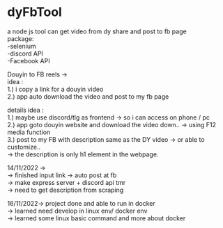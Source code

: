 # dyFbTool  
  
a node js tool can get video from dy share and post to fb page  
package:  
-selenium  
-discord API  
-Facebook API  
  
Douyin to FB reels ->  
idea :  
1.) i copy a link for a douyin video  
2.) app auto download the video and post to my fb page  
  
details idea :  
1.) maybe use discord/tlg as frontend -> so i can access on phone / pc  
2.) app goto douyin website and download the video down.. -> using F12 media function  
3.) post to my FB with description same as the DY video -> or able to customize..  
-> the description is only h1 element in the webpage.  
  
14/11/2022 ->  
-> finished input link -> auto post at fb  
-> make express server + discord api tmr  
-> need to get description from scraping  

16/11/2022-> project done and able to run in docker  
-> learned need develop in linux env/ docker env  
-> learned some linux basic command and more about docker  
